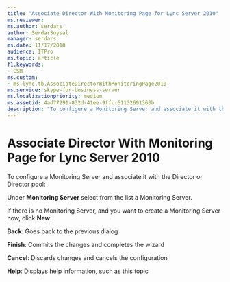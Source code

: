 ```yaml
---
title: "Associate Director With Monitoring Page for Lync Server 2010"
ms.reviewer: 
ms.author: serdars
author: SerdarSoysal
manager: serdars
ms.date: 11/17/2018
audience: ITPro
ms.topic: article
f1.keywords:
- CSH
ms.custom:
- ms.lync.tb.AssociateDirectorWithMonitoringPage2010
ms.service: skype-for-business-server
ms.localizationpriority: medium
ms.assetid: 4ad77291-832d-41ee-9ffc-61132691363b
description: "To configure a Monitoring Server and associate it with the Director or Director pool:"
---
```


# Associate Director With Monitoring Page for Lync Server 2010
 
To configure a Monitoring Server and associate it with the Director or Director pool:
  
Under **Monitoring Server** select from the list a Monitoring Server.
  
If there is no Monitoring Server, and you want to create a Monitoring Server now, click **New**.
  
 **Back**: Goes back to the previous dialog
  
 **Finish**: Commits the changes and completes the wizard
  
 **Cancel**: Discards changes and cancels the configuration
  
 **Help**: Displays help information, such as this topic
  

